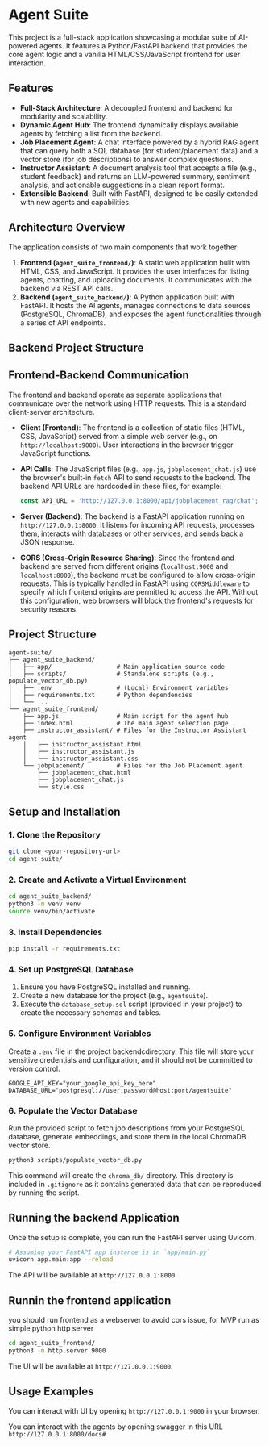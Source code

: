 # Agent Suite

This project is a full-stack application showcasing a modular suite of AI-powered agents. It features a Python/FastAPI backend that provides the core agent logic and a vanilla HTML/CSS/JavaScript frontend for user interaction.

## Features

*   **Full-Stack Architecture**: A decoupled frontend and backend for modularity and scalability.
*   **Dynamic Agent Hub**: The frontend dynamically displays available agents by fetching a list from the backend.
*   **Job Placement Agent**: A chat interface powered by a hybrid RAG agent that can query both a SQL database (for student/placement data) and a vector store (for job descriptions) to answer complex questions.
*   **Instructor Assistant**: A document analysis tool that accepts a file (e.g., student feedback) and returns an LLM-powered summary, sentiment analysis, and actionable suggestions in a clean report format.
*   **Extensible Backend**: Built with FastAPI, designed to be easily extended with new agents and capabilities.

## Architecture Overview

The application consists of two main components that work together:

1.  **Frontend (`agent_suite_frontend/`)**: A static web application built with HTML, CSS, and JavaScript. It provides the user interfaces for listing agents, chatting, and uploading documents. It communicates with the backend via REST API calls.
2.  **Backend (`agent_suite_backend/`)**: A Python application built with FastAPI. It hosts the AI agents, manages connections to data sources (PostgreSQL, ChromaDB), and exposes the agent functionalities through a series of API endpoints.

## Backend Project Structure

## Frontend-Backend Communication

The frontend and backend operate as separate applications that communicate over the network using HTTP requests. This is a standard client-server architecture.

*   **Client (Frontend)**: The frontend is a collection of static files (HTML, CSS, JavaScript) served from a simple web server (e.g., on `http://localhost:9000`). User interactions in the browser trigger JavaScript functions.


*   **API Calls**: The JavaScript files (e.g., `app.js`, `jobplacement_chat.js`) use the browser's built-in `fetch` API to send requests to the backend. The backend API URLs are hardcoded in these files, for example:
    ```javascript
    const API_URL = 'http://127.0.0.1:8000/api/jobplacement_rag/chat';
    ```

*   **Server (Backend)**: The backend is a FastAPI application running on `http://127.0.0.1:8000`. It listens for incoming API requests, processes them, interacts with databases or other services, and sends back a JSON response.

*   **CORS (Cross-Origin Resource Sharing)**: Since the frontend and backend are served from different origins (`localhost:9000` and `localhost:8000`), the backend must be configured to allow cross-origin requests. This is typically handled in FastAPI using `CORSMiddleware` to specify which frontend origins are permitted to access the API. Without this configuration, web browsers will block the frontend's requests for security reasons.

## Project Structure

```
agent-suite/
├── agent_suite_backend/
│   ├── app/                  # Main application source code
│   ├── scripts/              # Standalone scripts (e.g., populate_vector_db.py)
│   ├── .env                  # (Local) Environment variables
│   ├── requirements.txt      # Python dependencies
│   └── ...
└── agent_suite_frontend/
    ├── app.js                # Main script for the agent hub
    ├── index.html            # The main agent selection page
    ├── instructor_assistant/ # Files for the Instructor Assistant agent
    │   ├── instructor_assistant.html
    │   ├── instructor_assistant.js
    │   └── instructor_assistant.css
    └── jobplacement/         # Files for the Job Placement agent
        ├── jobplacement_chat.html
        ├── jobplacement_chat.js
        └── style.css
```


## Setup and Installation

### 1. Clone the Repository

```bash
git clone <your-repository-url>
cd agent-suite/
```

### 2. Create and Activate a Virtual Environment

```bash
cd agent_suite_backend/
python3 -m venv venv
source venv/bin/activate
```

### 3. Install Dependencies
```bash
pip install -r requirements.txt
```


### 4. Set up PostgreSQL Database

1.  Ensure you have PostgreSQL installed and running.
2.  Create a new database for the project (e.g., `agentsuite`).
3.  Execute the `database_setup.sql` script (provided in your project) to create the necessary schemas and tables.

### 5. Configure Environment Variables

Create a `.env` file in the project backendcdirectory. This file will store your sensitive credentials and configuration, and it should not be committed to version control.

```env
GOOGLE_API_KEY="your_google_api_key_here"
DATABASE_URL="postgresql://user:password@host:port/agentsuite"
```

### 6. Populate the Vector Database

Run the provided script to fetch job descriptions from your PostgreSQL database, generate embeddings, and store them in the local ChromaDB vector store.

```bash
python3 scripts/populate_vector_db.py
```

This command will create the `chroma_db/` directory. This directory is included in `.gitignore` as it contains generated data that can be reproduced by running the script.

## Running the backend Application

Once the setup is complete, you can run the FastAPI server using Uvicorn.

```bash
# Assuming your FastAPI app instance is in `app/main.py`
uvicorn app.main:app --reload
```

The API will be available at `http://127.0.0.1:8000`.

## Runnin the frontend application

you should run frontend as a webserver to avoid cors issue, for MVP run as simple python http server

```bash
cd agent_suite_frontend/
python3 -m http.server 9000
```

The UI will be available at `http://127.0.0.1:9000`.


## Usage Examples

You can interact with UI by opening `http://127.0.0.1:9000` in your browser.


You can interact with the agents by opening swagger in this URL `http://127.0.0.1:8000/docs#`
